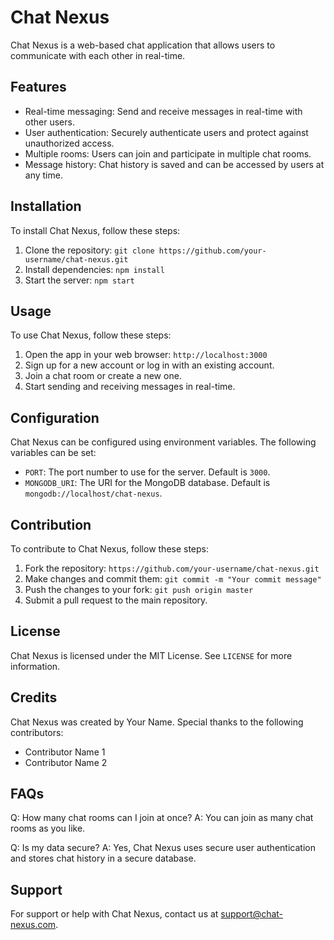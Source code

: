 # Chat Nexus

Chat Nexus is a web-based chat application that allows users to communicate with each other in real-time.

## Features

- Real-time messaging: Send and receive messages in real-time with other users.
- User authentication: Securely authenticate users and protect against unauthorized access.
- Multiple rooms: Users can join and participate in multiple chat rooms.
- Message history: Chat history is saved and can be accessed by users at any time.

## Installation

To install Chat Nexus, follow these steps:

1. Clone the repository: `git clone https://github.com/your-username/chat-nexus.git`
2. Install dependencies: `npm install`
3. Start the server: `npm start`

## Usage

To use Chat Nexus, follow these steps:

1. Open the app in your web browser: `http://localhost:3000`
2. Sign up for a new account or log in with an existing account.
3. Join a chat room or create a new one.
4. Start sending and receiving messages in real-time.

## Configuration

Chat Nexus can be configured using environment variables. The following variables can be set:

- `PORT`: The port number to use for the server. Default is `3000`.
- `MONGODB_URI`: The URI for the MongoDB database. Default is `mongodb://localhost/chat-nexus`.

## Contribution

To contribute to Chat Nexus, follow these steps:

1. Fork the repository: `https://github.com/your-username/chat-nexus.git`
2. Make changes and commit them: `git commit -m "Your commit message"`
3. Push the changes to your fork: `git push origin master`
4. Submit a pull request to the main repository.

## License

Chat Nexus is licensed under the MIT License. See `LICENSE` for more information.

## Credits

Chat Nexus was created by Your Name. Special thanks to the following contributors:

- Contributor Name 1
- Contributor Name 2

## FAQs

Q: How many chat rooms can I join at once?
A: You can join as many chat rooms as you like.

Q: Is my data secure?
A: Yes, Chat Nexus uses secure user authentication and stores chat history in a secure database.

## Support

For support or help with Chat Nexus, contact us at support@chat-nexus.com.
